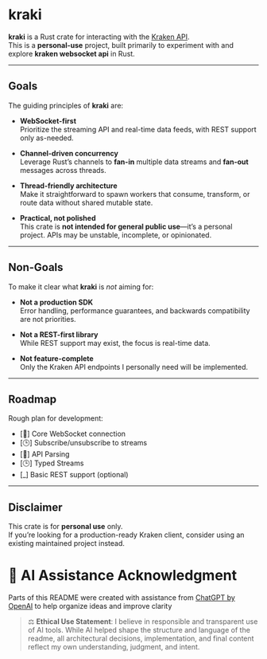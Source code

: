 # kraki

**kraki** is a Rust crate for interacting with the [Kraken API](https://docs.kraken.com/).  
This is a **personal-use** project, built primarily to experiment with and explore **kraken websocket api** in Rust.  

---

## Goals

The guiding principles of **kraki** are:

- **WebSocket-first**  
  Prioritize the streaming API and real-time data feeds, with REST support only as-needed.

- **Channel-driven concurrency**  
  Leverage Rust’s channels to **fan-in** multiple data streams and **fan-out** messages across threads.

- **Thread-friendly architecture**  
  Make it straightforward to spawn workers that consume, transform, or route data without shared mutable state.

- **Practical, not polished**  
  This crate is **not intended for general public use**—it’s a personal project. APIs may be unstable, incomplete, or opinionated.

---

## Non-Goals

To make it clear what **kraki** is *not* aiming for:

- **Not a production SDK**  
  Error handling, performance guarantees, and backwards compatibility are not priorities.  

- **Not a REST-first library**  
  While REST support may exist, the focus is real-time data.  

- **Not feature-complete**  
  Only the Kraken API endpoints I personally need will be implemented.  

---

## Roadmap

Rough plan for development:

- [🔄] Core WebSocket connection
- [🕒] Subscribe/unsubscribe to streams
- [🔄] API Parsing
- [🕒] Typed Streams
- [_] Basic REST support (optional)

---

## Disclaimer

This crate is for **personal use** only.  
If you’re looking for a production-ready Kraken client, consider using an existing maintained project instead.  

# 🤖 AI Assistance Acknowledgment

Parts of this README were created with assistance from [ChatGPT by OpenAI](https://openai.com/chatgpt) to help organize ideas and improve clarity

> ⚖️ **Ethical Use Statement**: I believe in responsible and transparent use of AI tools. While AI helped shape the structure and language of the readme, all architectural decisions, implementation, and final content reflect my own understanding, judgment, and intent.